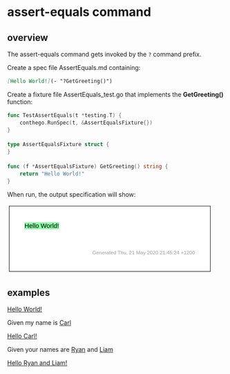 # assert-equals command

## overview

The assert-equals command gets invoked by the `?` command prefix.

Create a spec file AssertEquals.md containing:

```markdown
[Hello World!](- "?GetGreeting()")
```


Create a fixture file AssertEquals_test.go that implements the **GetGreeting()** function:

```go
func TestAssertEquals(t *testing.T) {
    conthego.RunSpec(t, &AssertEqualsFixture{})
}

type AssertEqualsFixture struct {
}

func (f *AssertEqualsFixture) GetGreeting() string {
    return "Hello World!"
}
```

When run, the output specification will show:

![output](./images/AssertEquals.png)

## examples

[Hello World!](- "?GetGreeting()")

Given my name is [Carl](- "name")

[Hello Carl!](- "?GetPersonalisedGreeting(name)")

Given your names are [Ryan](- "ryan") and [Liam](- "liam")

[Hello Ryan and Liam!](- "?GetMultipleGreeting(ryan, liam)")